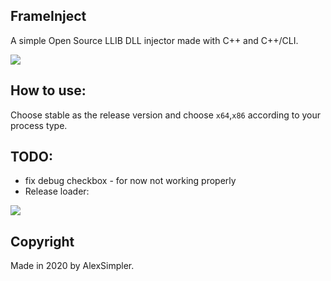 ## FrameInject
A simple Open Source LLIB DLL injector made with C++ and C++/CLI.

![](https://i.imgur.com/kOgnMd3.png)


## How to use:
Choose stable as the release version and choose `x64`,`x86` according to your process type.

## TODO:
- fix debug checkbox - for now not working properly
- Release loader:

![](https://i.imgur.com/hK9Wu5G.png)


## Copyright

Made in 2020 by AlexSimpler.
